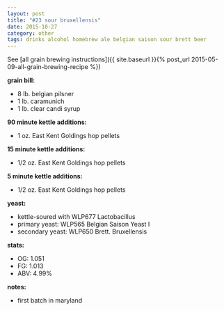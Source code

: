 ```yaml
---
layout: post
title: "#23 sour bruxellensis"
date: 2015-10-27
category: other
tags: drinks alcohol homebrew ale belgian saison sour brett beer
---
```

See  [all grain brewing instructions]({{ site.baseurl }}{% post_url 2015-05-09-all-grain-brewing-recipe %})

**grain bill:**
* 8 lb. belgian pilsner
* 1 lb. caramunich
* 1 lb. clear candi syrup

**90 minute kettle additions:**
* 1 oz. East Kent Goldings hop pellets

**15 minute kettle additions:**
* 1/2 oz. East Kent Goldings hop pellets

**5 minute kettle additions:**
* 1/2 oz. East Kent Goldings hop pellets

**yeast:**
* kettle-soured with WLP677 Lactobacillus
* primary yeast: WLP565 Belgian Saison Yeast I
* secondary yeast: WLP650 Brett. Bruxellensis

**stats:**
* OG: 1.051
* FG: 1.013
* ABV: 4.99%

**notes:**
* first batch in maryland

